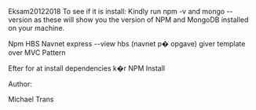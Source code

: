 Eksam20122018
To see if it is install: Kindly run npm -v and mongo --version as these will show you the version of NPM and MongoDB installed on your machine.

Npm
HBS	Navnet express --view hbs (navnet p� opgave) giver template over MVC Pattern

Efter for at install dependencies k�r NPM Install

Author:

Michael Trans
